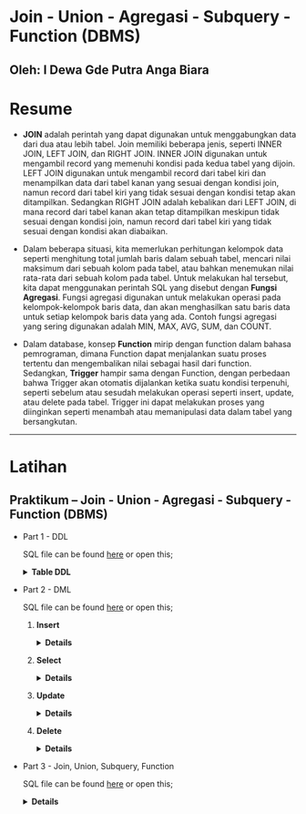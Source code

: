 # **Join - Union - Agregasi - Subquery - Function (DBMS)**
## Oleh: I Dewa Gde Putra Anga Biara

# Resume

* **JOIN** adalah perintah yang dapat digunakan untuk menggabungkan data dari dua atau lebih tabel. Join memiliki beberapa jenis, seperti INNER JOIN, LEFT JOIN, dan RIGHT JOIN. INNER JOIN digunakan untuk mengambil record yang memenuhi kondisi pada kedua tabel yang dijoin. LEFT JOIN digunakan untuk mengambil record dari tabel kiri dan menampilkan data dari tabel kanan yang sesuai dengan kondisi join, namun record dari tabel kiri yang tidak sesuai dengan kondisi tetap akan ditampilkan. Sedangkan RIGHT JOIN adalah kebalikan dari LEFT JOIN, di mana record dari tabel kanan akan tetap ditampilkan meskipun tidak sesuai dengan kondisi join, namun record dari tabel kiri yang tidak sesuai dengan kondisi akan diabaikan.

* Dalam beberapa situasi, kita memerlukan perhitungan kelompok data seperti menghitung total jumlah baris dalam sebuah tabel, mencari nilai maksimum dari sebuah kolom pada tabel, atau bahkan menemukan nilai rata-rata dari sebuah kolom pada tabel. Untuk melakukan hal tersebut, kita dapat menggunakan perintah SQL yang disebut dengan **Fungsi Agregasi**. Fungsi agregasi digunakan untuk melakukan operasi pada kelompok-kelompok baris data, dan akan menghasilkan satu baris data untuk setiap kelompok baris data yang ada. Contoh fungsi agregasi yang sering digunakan adalah MIN, MAX, AVG, SUM, dan COUNT.

* Dalam database, konsep **Function** mirip dengan function dalam bahasa pemrograman, dimana Function dapat menjalankan suatu proses tertentu dan mengembalikan nilai sebagai hasil dari function. Sedangkan, **Trigger** hampir sama dengan Function, dengan perbedaan bahwa Trigger akan otomatis dijalankan ketika suatu kondisi terpenuhi, seperti sebelum atau sesudah melakukan operasi seperti insert, update, atau delete pada tabel. Trigger ini dapat melakukan proses yang diinginkan seperti menambah atau memanipulasi data dalam tabel yang bersangkutan.

 ---

# Latihan

## Praktikum – Join - Union - Agregasi - Subquery - Function (DBMS)

- Part 1 - DDL

  SQL file can be found [here](/16_Join%20-%20Union%20-%20Agregasi%20-%20Subquery%20-%20Function%20(DBMS)/praktikum/DDL.sql) or open this;

    <details>
    <summary><b>Table DDL</b></summary>

    ```sql
    -- DDL
    CREATE TABLE users (
        user_id INT AUTO_INCREMENT,
        name VARCHAR(50),
        address VARCHAR(50),
        dob DATE,
        status_user SMALLINT,
        gender CHAR,
        created_at TIMESTAMP DEFAULT CURRENT_TIMESTAMP,
        updated_at TIMESTAMP DEFAULT CURRENT_TIMESTAMP ON UPDATE CURRENT_TIMESTAMP,
        CONSTRAINT PK_USER PRIMARY KEY(user_id)
    );

    CREATE TABLE product_types (
        type_id INT AUTO_INCREMENT,
        detail VARCHAR(50),
        created_at TIMESTAMP DEFAULT CURRENT_TIMESTAMP,
        updated_at TIMESTAMP DEFAULT CURRENT_TIMESTAMP ON UPDATE CURRENT_TIMESTAMP,
        CONSTRAINT PK_TYPE PRIMARY KEY(type_id)

    );

    CREATE TABLE product_description (
        product_id INT(11),
        description TEXT,
        created_at TIMESTAMP DEFAULT CURRENT_TIMESTAMP,
        updated_at TIMESTAMP DEFAULT CURRENT_TIMESTAMP ON UPDATE CURRENT_TIMESTAMP,
        CONSTRAINT product_description_fk FOREIGN KEY (product_id) REFERENCES products(product_id) ON DELETE CASCADE ON UPDATE CASCADE
    );


    CREATE TABLE operators (
        operator_id INT AUTO_INCREMENT,
        name VARCHAR(50),
        created_at TIMESTAMP DEFAULT CURRENT_TIMESTAMP,
        updated_at TIMESTAMP DEFAULT CURRENT_TIMESTAMP ON UPDATE CURRENT_TIMESTAMP,
        CONSTRAINT PK_OPERATOR PRIMARY KEY(operator_id)
    );

    CREATE TABLE payment_methods (
        payment_id INT AUTO_INCREMENT,
        name VARCHAR(50),
        status_type SMALLINT,
        created_at TIMESTAMP DEFAULT CURRENT_TIMESTAMP,
        updated_at TIMESTAMP DEFAULT CURRENT_TIMESTAMP ON UPDATE CURRENT_TIMESTAMP,
        CONSTRAINT PK_PAYMENT PRIMARY KEY(payment_id)
    );

    CREATE TABLE products (
        product_id INT AUTO_INCREMENT,
        product_name VARCHAR(50),
        product_type INT,
        product_description TEXT,
        operator INT,
        created_at TIMESTAMP DEFAULT CURRENT_TIMESTAMP,
        updated_at TIMESTAMP DEFAULT CURRENT_TIMESTAMP ON UPDATE CURRENT_TIMESTAMP,
        CONSTRAINT PK_PRODUCT PRIMARY KEY(product_id),
        CONSTRAINT FK_TYPE FOREIGN KEY (product_type) REFERENCES product_types(type_id) ON DELETE CASCADE ON UPDATE CASCADE,
        CONSTRAINT FK_OPERATOR FOREIGN KEY (operator) REFERENCES operators(operator_id) ON DELETE CASCADE ON UPDATE CASCADE
    );

    CREATE TABLE transactions (
        transaction_id INT AUTO_INCREMENT,
        user_id INT,
        payment_id INT,
        status VARCHAR(10),
        total INT,
        total_qty INT(11),
        total_price NUMERIC(25,2),
        created_at TIMESTAMP DEFAULT CURRENT_TIMESTAMP,
        updated_at TIMESTAMP DEFAULT CURRENT_TIMESTAMP ON UPDATE CURRENT_TIMESTAMP,
        CONSTRAINT PK_TX PRIMARY KEY(transaction_id),
        CONSTRAINT FK_USER FOREIGN KEY (user_id) REFERENCES users(user_id) ON DELETE CASCADE ON UPDATE CASCADE,
        CONSTRAINT FK_PAYID FOREIGN KEY (payment_id) REFERENCES payment_methods(payment_id) ON DELETE CASCADE ON UPDATE CASCADE
    );

    CREATE TABLE transaction_details (
        transaction_id INT, 
        product_id INT,
        status VARCHAR(10),
        qty INT,,
        price NUMERIC(25,2),
        created_at TIMESTAMP DEFAULT CURRENT_TIMESTAMP,
        updated_at TIMESTAMP DEFAULT CURRENT_TIMESTAMP ON UPDATE CURRENT_TIMESTAMP,
        CONSTRAINT FK_TXID FOREIGN KEY (transaction_id) REFERENCES transactions(transaction_id) ON DELETE CASCADE ON UPDATE CASCADE,
        CONSTRAINT FK_PRODUCTID FOREIGN KEY (product_id) REFERENCES products(product_id) ON DELETE CASCADE ON UPDATE CASCADE
    );

    ```

    </details>

- Part 2 - DML

  SQL file can be found [here](/16_Join%20-%20Union%20-%20Agregasi%20-%20Subquery%20-%20Function%20(DBMS)/praktikum/DML.sql) or open this;

  1. **Insert**
    
     <details>
     <summary><b>Details</b></summary>

     - a. Insert 5 operator pada tabel operator

       - Source
          
         ![source](/16_Join%20-%20Union%20-%20Agregasi%20-%20Subquery%20-%20Function%20(DBMS)/screenshots/Insert_1_Insert%205%20operator%20pada%20tabel%20operator_code.png)

       - After run

         ![screenshot](/16_Join%20-%20Union%20-%20Agregasi%20-%20Subquery%20-%20Function%20(DBMS)/screenshots/Insert_1_Insert%205%20operator%20pada%20tabel%20operator_run.png)
          
     - b. Insert 3 product type
        
       - Source
          
         ![source](/16_Join%20-%20Union%20-%20Agregasi%20-%20Subquery%20-%20Function%20(DBMS)/screenshots/Insert_2_Insert%203%20product%20type_code.png)

       - After run

         ![screenshot](/16_Join%20-%20Union%20-%20Agregasi%20-%20Subquery%20-%20Function%20(DBMS)/screenshots/Insert_2_Insert%203%20product%20type_run.png)
          
     - c. Insert 2 product dengan product type id 1 dan operator id 3
        
       - Source
          
         ![source](/16_Join%20-%20Union%20-%20Agregasi%20-%20Subquery%20-%20Function%20(DBMS)/screenshots/Insert_3_Insert%202%20product%20dengan%20product%20type%20id%201%20dan%20operator%20id%203_code.png)

       - After run

         ![screenshot](/16_Join%20-%20Union%20-%20Agregasi%20-%20Subquery%20-%20Function%20(DBMS)/screenshots/Insert_3_Insert%202%20product%20dengan%20product%20type%20id%201%20dan%20operator%20id%203_run.png)
          
     - d. Insert 3 product dengan product type id 2 dan operator id 1
    
       - Source
          
         ![source](/16_Join%20-%20Union%20-%20Agregasi%20-%20Subquery%20-%20Function%20(DBMS)/screenshots/Insert_4_Insert%203%20product%20dengan%20product%20type%20id%202%20dan%20operator%20id%201_code.png)

       - After run

         ![screenshot](/16_Join%20-%20Union%20-%20Agregasi%20-%20Subquery%20-%20Function%20(DBMS)/screenshots/Insert_4_Insert%203%20product%20dengan%20product%20type%20id%202%20dan%20operator%20id%201_run.png)
          
     - e. Insert 3 product dengan product type id 3 dan operator id 4
  
       - Source
          
         ![source](/16_Join%20-%20Union%20-%20Agregasi%20-%20Subquery%20-%20Function%20(DBMS)/screenshots/Insert_5_Insert%203%20product%20dengan%20product%20type%20id%203%20dan%20operator%20id%204_code.png)

       - After run

         ![screenshot](/16_Join%20-%20Union%20-%20Agregasi%20-%20Subquery%20-%20Function%20(DBMS)/screenshots/Insert_5_Insert%203%20product%20dengan%20product%20type%20id%203%20dan%20operator%20id%204_run.png)
          
     - f. Insert product description untuk masing-masing product
  
       - Source
          
         ![source](/16_Join%20-%20Union%20-%20Agregasi%20-%20Subquery%20-%20Function%20(DBMS)/screenshots/Insert_6_Insert%20product%20description%20untuk%20masing-masing%20product_code.png)

       - After run

         ![screenshot](/16_Join%20-%20Union%20-%20Agregasi%20-%20Subquery%20-%20Function%20(DBMS)/screenshots/Insert_6_Insert%20product%20description%20untuk%20masing-masing%20product_run.png)
          
     - g. Insert 3 payment methods
  
       - Source
          
         ![source](/16_Join%20-%20Union%20-%20Agregasi%20-%20Subquery%20-%20Function%20(DBMS)/screenshots/Insert_7_Insert%203%20payment%20methods_code.png)

       - After run

         ![screenshot](/16_Join%20-%20Union%20-%20Agregasi%20-%20Subquery%20-%20Function%20(DBMS)/screenshots/Insert_7_Insert%203%20payment%20methods_run.png)
          
     - h. Insert 5 user pada tabel users
  
       - Source
          
         ![source](/16_Join%20-%20Union%20-%20Agregasi%20-%20Subquery%20-%20Function%20(DBMS)/screenshots/Insert_8_Insert%205%20user%20pada%20tabel%20users_code.png)

       - After run

         ![screenshot](/16_Join%20-%20Union%20-%20Agregasi%20-%20Subquery%20-%20Function%20(DBMS)/screenshots/Insert_8_Insert%205%20user%20pada%20tabel%20users_run.png)
          
     - i. Insert 3 transaksi masing-masing user
  
       - Source
          
         ![source](/16_Join%20-%20Union%20-%20Agregasi%20-%20Subquery%20-%20Function%20(DBMS)/screenshots/Insert_9_Insert%203%20transaksi%20masing-masing%20user_code.png)

       - After run

         ![screenshot](/16_Join%20-%20Union%20-%20Agregasi%20-%20Subquery%20-%20Function%20(DBMS)/screenshots/Insert_9_Insert%203%20transaksi%20masing-masing%20user_run.png)
          
     - j. Insert 3 transaksi detail masing-masing transaksi
  
       - Source
          
         ![source](/16_Join%20-%20Union%20-%20Agregasi%20-%20Subquery%20-%20Function%20(DBMS)/screenshots/Insert_10_Insert%203%20product%20masing-masing%20transaksi_code.png)

       - After run

         ![screenshot](/16_Join%20-%20Union%20-%20Agregasi%20-%20Subquery%20-%20Function%20(DBMS)/screenshots/Insert_10_Insert%203%20product%20masing-masing%20transaksi_run.png)
          
     </details>

  2. **Select**
    
     <details>
     <summary><b>Details</b></summary>

     - a. Tampilkan user dengan gender "M"
    
       - Source
          
         ![source](/16_Join%20-%20Union%20-%20Agregasi%20-%20Subquery%20-%20Function%20(DBMS)/screenshots/Select_1_Tampilkan%20user%20dengan%20gender%20M_code.png)

       - After run

         ![screenshot](/16_Join%20-%20Union%20-%20Agregasi%20-%20Subquery%20-%20Function%20(DBMS)/screenshots/Select_1_Tampilkan%20user%20dengan%20gender%20M_run.png)

     - b. Tampilkan product dengan id = 3
      
       - Source
          
         ![source](/16_Join%20-%20Union%20-%20Agregasi%20-%20Subquery%20-%20Function%20(DBMS)/screenshots/Select_2_Tampilkan%20product%20dengan%20id%20%3D%203_code.png)

       - After run

         ![screenshot](/16_Join%20-%20Union%20-%20Agregasi%20-%20Subquery%20-%20Function%20(DBMS)/screenshots/Select_2_Tampilkan%20product%20dengan%20id%20%3D%203_run.png)

     - c. Tampilkan pelanggan yang created_at dakan range 7 hari terakhir dan nama mengandung kata 'a'
        
       - Source
          
         ![source](/16_Join%20-%20Union%20-%20Agregasi%20-%20Subquery%20-%20Function%20(DBMS)/screenshots/Select_3_Tampilkan%20pelanggan%20yang%20created_at_code.png)

       - After run

         ![screenshot](/16_Join%20-%20Union%20-%20Agregasi%20-%20Subquery%20-%20Function%20(DBMS)/screenshots/Select_3_Tampilkan%20pelanggan%20yang%20created_at_run.png)
         
     - d. Hitung jumlah user dengan gender "F"
        
       - Source
          
         ![source](/16_Join%20-%20Union%20-%20Agregasi%20-%20Subquery%20-%20Function%20(DBMS)/screenshots/Select_4_Hitung%20jumlah%20user%20dengan%20gender%20F_code.png)

       - After run

         ![screenshot](/16_Join%20-%20Union%20-%20Agregasi%20-%20Subquery%20-%20Function%20(DBMS)/screenshots/Select_4_Hitung%20jumlah%20user%20dengan%20gender%20F_run.png)
         
     - e. Tampilkan data pelanggan dengan urutan sesuai nama abjad
        
       - Source
          
         ![source](/16_Join%20-%20Union%20-%20Agregasi%20-%20Subquery%20-%20Function%20(DBMS)/screenshots/Select_5_Tampilkan%20data%20pelanggan%20dengan%20urutan%20sesuai%20nama%20abjad_code.png)

       - After run

         ![screenshot](/16_Join%20-%20Union%20-%20Agregasi%20-%20Subquery%20-%20Function%20(DBMS)/screenshots/Select_5_Tampilkan%20data%20pelanggan%20dengan%20urutan%20sesuai%20nama%20abjad_run.png)
         
     - f. Tampilkan 5 data pada data product
        
       - Source
          
         ![source](/16_Join%20-%20Union%20-%20Agregasi%20-%20Subquery%20-%20Function%20(DBMS)/screenshots/Select_5_Tampilkan%205%20data%20pada%20data%20product_code.png)

       - After run

         ![screenshot](/16_Join%20-%20Union%20-%20Agregasi%20-%20Subquery%20-%20Function%20(DBMS)/screenshots/Select_6_Tampilkan%205%20data%20pada%20data%20product_run.png)
         

      </details>

  3. **Update**
      
     <details>
     <summary><b>Details</b></summary>

     - a. Ubah product id 1 menjadi 'product dummy'
        
       - Source
          
         ![source](/16_Join%20-%20Union%20-%20Agregasi%20-%20Subquery%20-%20Function%20(DBMS)/screenshots/Update_1_Ubah%20product%20id%201%20menjadi%20product%20dummy_code.png)

       - After run

         ![screenshot](/16_Join%20-%20Union%20-%20Agregasi%20-%20Subquery%20-%20Function%20(DBMS)/screenshots/Update_1_Ubah%20product%20id%201%20menjadi%20product%20dummy_run.png)  

     - b. Update qty = 3 pada transaction detail dengan product id 1
          
       - Source
          
         ![source](/16_Join%20-%20Union%20-%20Agregasi%20-%20Subquery%20-%20Function%20(DBMS)/screenshots/Update_2_Update%20qty%20%3D%203%20pada%20transaction%20detail_code.png)

       - After run

         ![screenshot](/16_Join%20-%20Union%20-%20Agregasi%20-%20Subquery%20-%20Function%20(DBMS)/screenshots/Update_2_Update%20qty%20%3D%203%20pada%20transaction%20detail_run.png)  
         
     </details>
  
  4. **Delete**
    
     <details>
     <summary><b>Details</b></summary>

     - a. Hapus product dengan id 1
            
       - Source
          
         ![source](/16_Join%20-%20Union%20-%20Agregasi%20-%20Subquery%20-%20Function%20(DBMS)/screenshots/Delete_1_Hapus%20product%20dengan%20id%201_code.png)

       - After run

         ![screenshot](/16_Join%20-%20Union%20-%20Agregasi%20-%20Subquery%20-%20Function%20(DBMS)/screenshots/Delete_1_Hapus%20product%20dengan%20id%201_run.png) 

     - b. Hapus product dengan product type id 1
            
       - Source
          
         ![source](/16_Join%20-%20Union%20-%20Agregasi%20-%20Subquery%20-%20Function%20(DBMS)/screenshots/Delete_2_Hapus%20product%20dengan%20product%20type%20id%201_code.png)

       - After run

         ![screenshot](/16_Join%20-%20Union%20-%20Agregasi%20-%20Subquery%20-%20Function%20(DBMS)/screenshots/Delete_2_Hapus%20product%20dengan%20product%20type%20id%201_run.png) 

  </details>

- Part 3 - Join, Union, Subquery, Function       
  
  SQL file can be found [here](/16_Join%20-%20Union%20-%20Agregasi%20-%20Subquery%20-%20Function%20(DBMS)/praktikum/Join-Union-Subquery-Function.sql) or open this;

  <details>
  <summary><b>Details</b></summary>

  1. Gabungkan data transaksi user id 1 dan user id 2
              
     - Source
          
       ![source](/16_Join%20-%20Union%20-%20Agregasi%20-%20Subquery%20-%20Function%20(DBMS)/screenshots/1_Gabungkan%20data%20transaksi%20user%20id%201%20dan%20user%20id%202_code.png)

     - After run

       ![screenshot](/16_Join%20-%20Union%20-%20Agregasi%20-%20Subquery%20-%20Function%20(DBMS)/screenshots/1_Gabungkan%20data%20transaksi%20user%20id%201%20dan%20user%20id%202_run.png) 

  2. Tampilkan jumlah harga transaksi user id 1 
                
     - Source
          
       ![source](/16_Join%20-%20Union%20-%20Agregasi%20-%20Subquery%20-%20Function%20(DBMS)/screenshots/2_Tampilkan%20jumlah%20harga%20transaksi%20user%20id%201_code.png)

     - After run

       ![screenshot](/16_Join%20-%20Union%20-%20Agregasi%20-%20Subquery%20-%20Function%20(DBMS)/screenshots/2_Tampilkan%20jumlah%20harga%20transaksi%20user%20id%201_run.png) 

  3. Tampilkan total transaksi dengan product type 2
                
     - Source
          
       ![source](/16_Join%20-%20Union%20-%20Agregasi%20-%20Subquery%20-%20Function%20(DBMS)/screenshots/3_Tampilkan%20total%20transaksi%20dengan%20product%20type%202_code.png)

     - After run

       ![screenshot](/16_Join%20-%20Union%20-%20Agregasi%20-%20Subquery%20-%20Function%20(DBMS)/screenshots/3_Tampilkan%20total%20transaksi%20dengan%20product%20type%202_run.png) 

  4. Tampilkan semua field table product dan field name table product type yang saling berhubungan
                
     - Source
          
       ![source](/16_Join%20-%20Union%20-%20Agregasi%20-%20Subquery%20-%20Function%20(DBMS)/screenshots/4_Tampilkan%20semua%20field%20table%20product%20dan%20field%20name_code.png)

     - After run

       ![screenshot](/16_Join%20-%20Union%20-%20Agregasi%20-%20Subquery%20-%20Function%20(DBMS)/screenshots/4_Tampilkan%20semua%20field%20table%20product%20dan%20field%20name_run.png) 

  5. Tampilkan semua field table transactions, field name table product dan field name table users
                
     - Source
          
       ![source](/16_Join%20-%20Union%20-%20Agregasi%20-%20Subquery%20-%20Function%20(DBMS)/screenshots/5_Tampilkan%20semua%20field%20table%20transactions_code.png)

     - After run

       ![screenshot](/16_Join%20-%20Union%20-%20Agregasi%20-%20Subquery%20-%20Function%20(DBMS)/screenshots/5_Tampilkan%20semua%20field%20table%20transactions_run.png) 

  6. Buat function setelah data transaksi dihapus maka transaction detail terhapus juga dengan transaction id yang dimaksud
                
     - Source
          
       ![source](/16_Join%20-%20Union%20-%20Agregasi%20-%20Subquery%20-%20Function%20(DBMS)/screenshots/6_Buat%20function%20setelah%20data%20transaksi%20dihapus%20maka%20transaction%20detail%20terhapus.png)

     - Before Delete

       ![screenshot](/16_Join%20-%20Union%20-%20Agregasi%20-%20Subquery%20-%20Function%20(DBMS)/screenshots/6_Before.png) 

     - After Delete
       Delete with query `DELETE FROM transactions WHERE id = 1;` 

       ![screenshot](/16_Join%20-%20Union%20-%20Agregasi%20-%20Subquery%20-%20Function%20(DBMS)/screenshots/6_After.png) 

  7. Buat function setelah data transaksi detail dihapus maka data total_qty terupdate berdasarkan qty data transaction id yang dihapus
                
     - Source
          
       ![source](/16_Join%20-%20Union%20-%20Agregasi%20-%20Subquery%20-%20Function%20(DBMS)/screenshots/7_Buat%20function%20setelah%20data%20transaksi%20detail%20dihapus.png)

     - Before Delete

       ![screenshot](/16_Join%20-%20Union%20-%20Agregasi%20-%20Subquery%20-%20Function%20(DBMS)/screenshots/7_Before.png) 

     - After Delete
       Delete with query `DELETE FROM transaction_details WHERE transaction_id = 2 AND product_id = 3;`

       ![screenshot](/16_Join%20-%20Union%20-%20Agregasi%20-%20Subquery%20-%20Function%20(DBMS)/screenshots/7_After.png) 

  8. Tampilkan data products yang tidak pernah ada di tabel transaction_details dengan subquery
                
     - Source
          
       ![source](/16_Join%20-%20Union%20-%20Agregasi%20-%20Subquery%20-%20Function%20(DBMS)/screenshots/8_Tampilkan%20data%20products%20yang%20tidak%20pernah%20ada_code.png)

     - After run

       ![screenshot](/16_Join%20-%20Union%20-%20Agregasi%20-%20Subquery%20-%20Function%20(DBMS)/screenshots/8_Tampilkan%20data%20products%20yang%20tidak%20pernah%20ada_run.png) 
